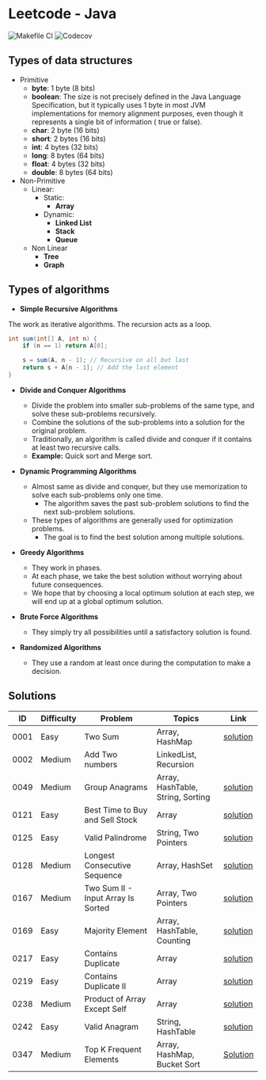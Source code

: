 # Leetcode - Java

![Makefile CI](https://github.com/dksifoua/leetcode/actions/workflows/makefile-ci.yaml/badge.svg)
![Codecov](https://img.shields.io/codecov/c/github/dksifoua/leetcode)

## Types of data structures

- Primitive
    - **byte**: 1 byte (8 bits)
    - **boolean**: The size is not precisely defined in the Java Language Specification, but it typically uses 1 byte in
      most JVM implementations for memory alignment purposes, even though it represents a single bit of information (
      true or false).
    - **char**: 2 byte (16 bits)
    - **short**: 2 bytes (16 bits)
    - **int**: 4 bytes (32 bits)
    - **long**: 8 bytes (64 bits)
    - **float**: 4 bytes (32 bits)
    - **double**: 8 bytes (64 bits)
- Non-Primitive
    - Linear:
        - Static:
            - **Array**
        - Dynamic:
            - **Linked List**
            - **Stack**
            - **Queue**
    - Non Linear
        - **Tree**
        - **Graph**

## Types of algorithms

- **Simple Recursive Algorithms**

The work as iterative algorithms. The recursion acts as a loop.

```java
int sum(int[] A, int n) {
    if (n == 1) return A[0];

    s = sum(A, n - 1); // Recursive on all but last
    return s + A[n - 1]; // Add the last element
}
```

- **Divide and Conquer Algorithms**
    - Divide the problem into smaller sub-problems of the same type, and solve these sub-problems recursively.
    - Combine the solutions of the sub-problems into a solution for the original problem.
    - Traditionally, an algorithm is called divide and conquer if it contains at least two recursive calls.
    - **Example:** Quick sort and Merge sort.

- **Dynamic Programming Algorithms**
    - Almost same as divide and conquer, but they use memorization to solve each sub-problems only one time.
        - The algorithm saves the past sub-problem solutions to find the next sub-problem solutions.
    - These types of algorithms are generally used for optimization problems.
        - The goal is to find the best solution among multiple solutions.

- **Greedy Algorithms**
    - They work in phases.
    - At each phase, we take the best solution without worrying about future consequences.
    - We hope that by choosing a local optimum solution at each step, we will end up at a global optimum solution.

- **Brute Force Algorithms**
    - They simply try all possibilities until a satisfactory solution is found.

- **Randomized Algorithms**
    - They use a random at least once during the computation to make a decision.

## Solutions

| ID   | Difficulty | Problem                            | Topics                            | Link                                                       |
|------|------------|------------------------------------|-----------------------------------|------------------------------------------------------------|
| 0001 | Easy       | Two Sum                            | Array, HashMap                    | [solution](./docs/0001-Two-Sum.md)                         |
| 0002 | Medium     | Add Two numbers                    | LinkedList, Recursion             |                                                            |
| 0049 | Medium     | Group Anagrams                     | Array, HashTable, String, Sorting | [solution](./docs/0049-Group-Anagrams.md )                 |
| 0121 | Easy       | Best Time to Buy and Sell Stock    | Array                             | [solution](./docs/0121-Best-Time-to-Buy-and-Sell-Stock.md) |
| 0125 | Easy       | Valid Palindrome                   | String, Two Pointers              | [solution](./docs/0125-Valid-Palindrome.md)                |       
| 0128 | Medium     | Longest Consecutive Sequence       | Array, HashSet                    | [solution](./docs/0128-Longest-Consecutive-Sequence.md)    |
| 0167 | Medium     | Two Sum II - Input Array Is Sorted | Array, Two Pointers               | [solution](./docs/0167-Two-Sum-II-Array-Is-Sorted.md)      |
| 0169 | Easy       | Majority Element                   | Array, HashTable, Counting        | [solution](./docs/0169-Majority-Element.md)                |
| 0217 | Easy       | Contains Duplicate                 | Array                             | [solution](./docs/0217-Contains-Duplicate.md)              |
| 0219 | Easy       | Contains Duplicate II              | Array                             | [solution](./docs/0219-Contains-Duplicate-II.md)           |
| 0238 | Medium     | Product of Array Except Self       | Array                             | [solution](./docs/0238-Product-Of-Array-Except-Self.md)    |
| 0242 | Easy       | Valid Anagram                      | String, HashTable                 | [solution](./docs/0242-Valid-Anagram.md)                   |   
| 0347 | Medium     | Top K Frequent Elements            | Array, HashMap, Bucket Sort       | [Solution](./docs/0347-Top-K-Frequent-Elements.md)         |